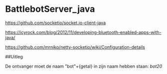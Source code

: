 # BattlebotServer_java

https://github.com/socketio/socket.io-client-java

https://icyrock.com/blog/2012/11/developing-bluetooth-enabled-apps-with-java/

https://github.com/mrniko/netty-socketio/wiki/Configuration-details


##Uitleg

De ontvanger moet de naam "bot"+{getal} in zijn naam hebben staan: *bot20*